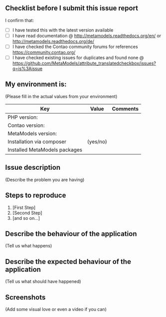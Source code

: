 ## Checklist before I submit this issue report

I confirm that:
- [ ] I have tested this with the latest version available
- [ ] I have read documentation @ http://metamodels.readthedocs.org/en/ or http://metamodels.readthedocs.org/de/
- [ ] I have checked the Contao community forums for references https://community.contao.org/
- [ ] I have checked existing issues for duplicates and found none @ https://github.com/MetaModels/attribute_translatedcheckbox/issues?q=is%3Aissue

## My environment is:

(Please fill in the actual values from your environment)

| Key                                 | Value    | Comments                         |
| ----------------------------------- | ---------| ---------------------------------|
| PHP version:                        |          |                                  |
| Contao version:                     |          |                                  |
| MetaModels version:                 |          |                                  |
| Installation via composer           | (yes/no) |                                  |
| Installed MetaModels packages       |          |                                  |

## Issue description

(Describe the problem you are having)

## Steps to reproduce

1. [First Step]
2. [Second Step]
3. [and so on…]

## Describe the behaviour of the application

(Tell us what happens)

## Describe the expected behaviour of the application

(Tell us what should have happened)

## Screenshots

(Add some visual love or even a video if you can)
